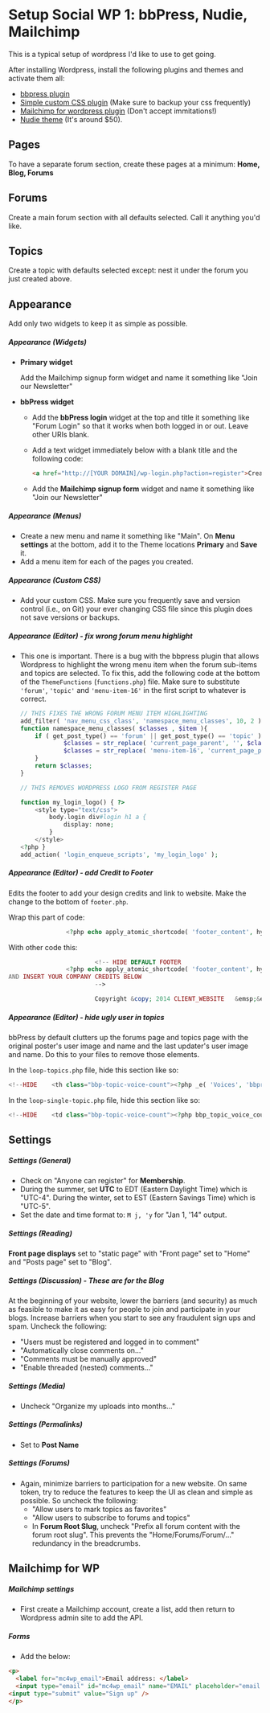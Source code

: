 # Setup Social WP 1: bbPress, Nudie, Mailchimp

This is a typical setup of wordpress I'd like to use to get going.

After installing Wordpress, install the following plugins and themes and activate them all:
* [bbpress plugin](https://wordpress.org/plugins/bbpress/)
* [Simple custom CSS plugin](https://wordpress.org/plugins/simple-custom-css/screenshots/) (Make sure to backup your css frequently)
* [Mailchimp for wordpress plugin](http://wordpress.org/plugins/mailchimp-for-wp/) (Don't accept immitations!)
* [Nudie theme](http://nudiewp.com/) (It's around $50).

## Pages
To have a separate forum section, create these pages at a minimum: **Home, Blog, Forums**

## Forums
Create a main forum section with all defaults selected. Call it anything you'd like.

## Topics
Create a topic with defaults selected except: nest it under the forum you just created above.

## Appearance
Add only two widgets to keep it as simple as possible.

##### Appearance (Widgets)
* **Primary widget**

  Add the Mailchimp signup form widget and name it something like "Join our Newsletter"

* **bbPress widget**
  * Add the **bbPress login** widget at the top and title it something like "Forum Login" so that it works when both logged in or out. Leave other URIs blank.
  * Add a text widget immediately below with a blank title and the following code:

    ```html
    <a href="http://[YOUR DOMAIN]/wp-login.php?action=register">Create a login account here</a><br>
    ```

  * Add the **Mailchimp signup form** widget and name it something like "Join our Newsletter"

##### Appearance (Menus)
* Create a new menu and name it something like "Main". On **Menu settings** at the bottom, add it to the Theme locations **Primary** and **Save** it.
* Add a menu item for each of the pages you created. 

##### Appearance (Custom CSS)
* Add your custom CSS. Make sure you frequently save and version control (i.e., on Git) your ever changing CSS file since this plugin does not save versions or backups.

##### Appearance (Editor) - fix wrong forum menu highlight
* This one is important. There is a bug with the bbpress plugin that allows Wordpress to highlight the wrong menu item when the forum sub-items and topics are selected. To fix this, add the following code at the bottom of the `ThemeFunctions` (`functions.php`) file. Make sure to substitute `'forum'`, `'topic'` and `'menu-item-16'` in the first script to whatever is correct. 

	```php
	// THIS FIXES THE WRONG FORUM MENU ITEM HIGHLIGHTING
	add_filter( 'nav_menu_css_class', 'namespace_menu_classes', 10, 2 );
	function namespace_menu_classes( $classes , $item ){
	  	if ( get_post_type() == 'forum' || get_post_type() == 'topic' ) {
	    		$classes = str_replace( 'current_page_parent', '', $classes );
	    		$classes = str_replace( 'menu-item-16', 'current_page_parent', $classes );
	  	}
	  	return $classes;
	}

	// THIS REMOVES WORDPRESS LOGO FROM REGISTER PAGE
	
	function my_login_logo() { ?>
	    <style type="text/css">
	        body.login div#login h1 a {
	            display: none;
	        }
	    </style>
	<?php }
	add_action( 'login_enqueue_scripts', 'my_login_logo' );
	```

##### Appearance (Editor) - add Credit to Footer
Edits the footer to add your design credits and link to website.
Make the change to the bottom of `footer.php`.

Wrap this part of code:
```php
				<?php echo apply_atomic_shortcode( 'footer_content', hybrid_get_setting( 'footer_insert' ) ); ?>
```



With other code this:
```php
                        <!-- HIDE DEFAULT FOOTER
				<?php echo apply_atomic_shortcode( 'footer_content', hybrid_get_setting( 'footer_insert' ) ); ?>
AND INSERT YOUR COMPANY CREDITS BELOW
                        -->

                        Copyright &copy; 2014 CLIENT_WEBSITE   &emsp;&emsp;  By <a href="http://YOUR_SITE" target="_blank">YOUR SITE</a>
```

##### Appearance (Editor) - hide ugly user in topics
bbPress by default clutters up the forums page and topics page with the original poster's user image and name and the last updater's user image and name. Do this to your files to remove those elements.

In the `loop-topics.php` file, hide this section like so:
```php
<!--HIDE	<th class="bbp-topic-voice-count"><?php _e( 'Voices', 'bbpress' ); ?></th> -->
```
In the `loop-single-topic.php` file, hide this section like so:
```php
<!--HIDE	<td class="bbp-topic-voice-count"><?php bbp_topic_voice_count(); ?></td>  -->
```


## Settings

##### Settings (General)
* Check on "Anyone can register" for **Membership**.
* During the summer, set **UTC** to EDT (Eastern Daylight Time) which is "UTC-4".  During the winter, set to EST (Eastern Savings Time) which is "UTC-5".
* Set the date and time format to:  `M j, 'y`  for "Jan 1, '14" output.

##### Settings (Reading)
**Front page displays** set to "static page" with "Front page" set to "Home" and "Posts page" set to "Blog".

##### Settings (Discussion) - These are for the Blog
At the beginning of your website, lower the barriers (and security) as much as feasible to make it as easy for people to join and participate in your blogs. Increase barriers when you start to see any fraudulent sign ups and spam. 
Uncheck the following:
* "Users must be registered and logged in to comment"
* "Automatically close comments on..."
* "Comments must be manually approved"
* "Enable threaded (nested) comments..."

##### Settings (Media)
* Uncheck "Organize my uploads into months..."

##### Settings (Permalinks)
* Set to **Post Name**

##### Settings (Forums)
* Again, minimize barriers to participation for a new website. On same token, try to reduce the features to keep the UI as clean and simple as possible. So uncheck the following:
	* "Allow users to mark topics as favorites"
	* "Allow users to subscribe to forums and topics"
	* In **Forum Root Slug**, uncheck "Prefix all forum content with the forum root slug". This prevents the "Home/Forums/Forum/..." redundancy in the breadcrumbs.

## Mailchimp for WP

##### Mailchimp settings
* First create a Mailchimp account, create a list, add then return to Wordpress admin site to add the API.  

##### Forms
* Add the below:
```html
<p>
  <label for="mc4wp_email">Email address: </label>
  <input type="email" id="mc4wp_email" name="EMAIL" placeholder="email address" required />
<input type="submit" value="Sign up" />
</p>
```

